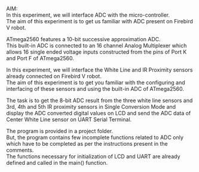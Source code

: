 AIM:  
In this experiment, we will interface ADC with the micro-controller.  
The aim of this experiment is to get us familiar with ADC present on Firebird V robot.

ATmega2560 features a 10-bit successive approximation ADC.  
This built-in ADC is connected to an 16 channel Analog Multiplexer which allows 16 single ended voltage inputs constructed from the pins of Port K and Port F of ATmega2560.

In this experiment, we will interface the White Line and IR Proximity sensors already connected on Firebird V robot.  
The aim of this experiment is to get you familiar with the configuring and interfacing of these sensors and using the built-in ADC of ATmega2560.

The task is to get the 8-bit ADC result from the three white line sensors and 3rd, 4th and 5th IR proximity sensors in Single Conversion Mode and display the ADC converted digital values on LCD and send the ADC data of Center White Line sensor on UART Serial Terminal.

The program is provided in a project folder.  
But, the program contains few incomplete functions related to ADC only which have to be completed as per the instructions present in the comments.  
The functions necessary for initialization of LCD and UART are already defined and called in the main() function.
